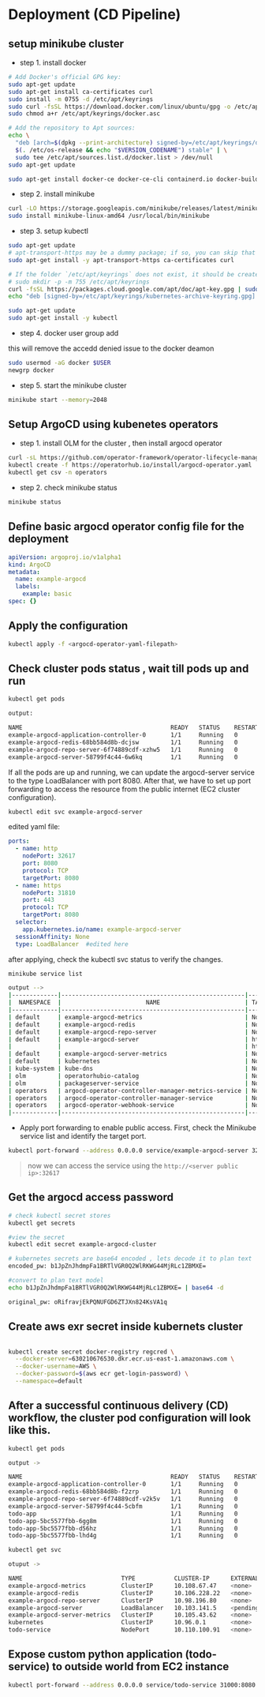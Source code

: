 # Deployment (CD Pipeline)

## setup minikube cluster

* step 1. install docker

```bash
# Add Docker's official GPG key:
sudo apt-get update
sudo apt-get install ca-certificates curl
sudo install -m 0755 -d /etc/apt/keyrings
sudo curl -fsSL https://download.docker.com/linux/ubuntu/gpg -o /etc/apt/keyrings/docker.asc
sudo chmod a+r /etc/apt/keyrings/docker.asc

# Add the repository to Apt sources:
echo \
  "deb [arch=$(dpkg --print-architecture) signed-by=/etc/apt/keyrings/docker.asc] https://download.docker.com/linux/ubuntu \
  $(. /etc/os-release && echo "$VERSION_CODENAME") stable" | \
  sudo tee /etc/apt/sources.list.d/docker.list > /dev/null
sudo apt-get update
```

```bash
sudo apt-get install docker-ce docker-ce-cli containerd.io docker-buildx-plugin \ docker-compose-plugin
```

* step 2. install minikube

```bash
curl -LO https://storage.googleapis.com/minikube/releases/latest/minikube-linux-amd64
sudo install minikube-linux-amd64 /usr/local/bin/minikube
```


* step 3. setup kubectl

```bash
sudo apt-get update
# apt-transport-https may be a dummy package; if so, you can skip that package
sudo apt-get install -y apt-transport-https ca-certificates curl

# If the folder `/etc/apt/keyrings` does not exist, it should be created before the curl command, read the note below.
# sudo mkdir -p -m 755 /etc/apt/keyrings
curl -fsSL https://packages.cloud.google.com/apt/doc/apt-key.gpg | sudo gpg --dearmor -o /etc/apt/keyrings/kubernetes-archive-keyring.gpg
echo "deb [signed-by=/etc/apt/keyrings/kubernetes-archive-keyring.gpg] https://apt.kubernetes.io/ kubernetes-xenial main" | sudo tee /etc/apt/sources.list.d/kubernetes.list

sudo apt-get update
sudo apt-get install -y kubectl
```

* step 4. docker user group add

this will remove the accedd denied issue to the docker deamon

```bash
sudo usermod -aG docker $USER
newgrp docker
```

* step 5. start the minikube cluster

```bash
minikube start --memory=2048
```


## Setup ArgoCD using kubenetes operators

* step 1. install OLM for the cluster , then install argocd operator

```bash
curl -sL https://github.com/operator-framework/operator-lifecycle-manager/releases/download/v0.26.0/install.sh | bash -s v0.26.0
kubectl create -f https://operatorhub.io/install/argocd-operator.yaml
kubectl get csv -n operators
```

* step 2. check minikube status

```bash
minikube status
```

## Define basic argocd operator config file for the deployment

```yml
apiVersion: argoproj.io/v1alpha1
kind: ArgoCD
metadata:
  name: example-argocd
  labels:
    example: basic
spec: {}
```

## Apply the configuration

```bash
kubectl apply -f <argocd-operator-yaml-filepath>
```

## Check cluster pods status , wait till pods up and run

```bash
kubectl get pods

output: 

NAME                                          READY   STATUS    RESTARTS   AGE
example-argocd-application-controller-0       1/1     Running   0          74m
example-argocd-redis-68bb584d8b-dcjsw         1/1     Running   0          74m
example-argocd-repo-server-6f74889cdf-xzhw5   1/1     Running   0          74m
example-argocd-server-58799f4c44-6w6kq        1/1     Running   0          74m
```

If all the pods are up and running, we can update the argocd-server service to the type LoadBalancer with port 8080. After that, we have to set up port forwarding to access the resource from the public internet (EC2 cluster configuration).


```bash
kubectl edit svc example-argocd-server
```

edited yaml file: 
```yaml
ports:
  - name: http
    nodePort: 32617
    port: 8080
    protocol: TCP
    targetPort: 8080
  - name: https
    nodePort: 31810
    port: 443
    protocol: TCP
    targetPort: 8080
  selector:
    app.kubernetes.io/name: example-argocd-server
  sessionAffinity: None
  type: LoadBalancer  #edited here
```

after applying, check the kubectl svc status to verify the changes.

```bash
minikube service list

output -->
|-------------|----------------------------------------------------|--------------|---------------------------|
|  NAMESPACE  |                        NAME                        | TARGET PORT  |            URL            |
|-------------|----------------------------------------------------|--------------|---------------------------|
| default     | example-argocd-metrics                             | No node port |                           |
| default     | example-argocd-redis                               | No node port |                           |
| default     | example-argocd-repo-server                         | No node port |                           |
| default     | example-argocd-server                              | http/8080    | http://192.168.49.2:32617 |
|             |                                                    | https/443    | http://192.168.49.2:31810 |
| default     | example-argocd-server-metrics                      | No node port |                           |
| default     | kubernetes                                         | No node port |                           |
| kube-system | kube-dns                                           | No node port |                           |
| olm         | operatorhubio-catalog                              | No node port |                           |
| olm         | packageserver-service                              | No node port |                           |
| operators   | argocd-operator-controller-manager-metrics-service | No node port |                           |
| operators   | argocd-operator-controller-manager-service         | No node port |                           |
| operators   | argocd-operator-webhook-service                    | No node port |                           |
|-------------|----------------------------------------------------|--------------|---------------------------|

```

* Apply port forwarding to enable public access. First, check the Minikube service list and identify the target port.

```bash
kubectl port-forward --address 0.0.0.0 service/example-argocd-server 32617:8080
```

> now we can access the service using the ```http://<server public ip>:32617```

## Get the argocd access password

```bash
# check kubectl secret stores
kubectl get secrets

#view the secret
kubectl edit secret example-argocd-cluster

# kubernetes secrets are base64 encoded , lets decode it to plan text
encoded_pw: b1JpZnJhdmpFa1BRTlVGR0Q2WlRKWG44MjRLc1ZBMXE=

#convert to plan text model
echo b1JpZnJhdmpFa1BRTlVGR0Q2WlRKWG44MjRLc1ZBMXE= | base64 -d

original_pw: oRifravjEkPQNUFGD6ZTJXn824KsVA1q
```

## Create aws exr secret inside kubernets cluster

```bash

kubectl create secret docker-registry regcred \
  --docker-server=630210676530.dkr.ecr.us-east-1.amazonaws.com \
  --docker-username=AWS \
  --docker-password=$(aws ecr get-login-password) \
  --namespace=default
```

## After a successful continuous delivery (CD) workflow, the cluster pod configuration will look like this.

```bash
kubectl get pods

output ->

NAME                                          READY   STATUS    RESTARTS   AGE
example-argocd-application-controller-0       1/1     Running   0          6m44s
example-argocd-redis-68bb584d8b-f2zrp         1/1     Running   0          6m44s
example-argocd-repo-server-6f74889cdf-v2k5v   1/1     Running   0          6m44s
example-argocd-server-58799f4c44-5cbfm        1/1     Running   0          6m44s
todo-app                                      1/1     Running   0          71s
todo-app-5bc5577fbb-6gg8m                     1/1     Running   0          71s
todo-app-5bc5577fbb-d56hz                     1/1     Running   0          71s
todo-app-5bc5577fbb-lhd4g                     1/1     Running   0          71s
```

```bash
kubectl get svc

otuput ->

NAME                            TYPE           CLUSTER-IP      EXTERNAL-IP   PORT(S)                      AGE
example-argocd-metrics          ClusterIP      10.108.67.47    <none>        8082/TCP                     21m
example-argocd-redis            ClusterIP      10.106.228.22   <none>        6379/TCP                     21m
example-argocd-repo-server      ClusterIP      10.98.196.80    <none>        8081/TCP,8084/TCP            21m
example-argocd-server           LoadBalancer   10.103.141.5    <pending>     80:30416/TCP,443:32036/TCP   21m
example-argocd-server-metrics   ClusterIP      10.105.43.62    <none>        8083/TCP                     21m
kubernetes                      ClusterIP      10.96.0.1       <none>        443/TCP                      45m
todo-service                    NodePort       10.110.100.91   <none>        8080:31000/TCP               15m
```

## Expose custom python application (todo-service) to outside world from EC2 instance

```bash
kubectl port-forward --address 0.0.0.0 service/todo-service 31000:8080
```
